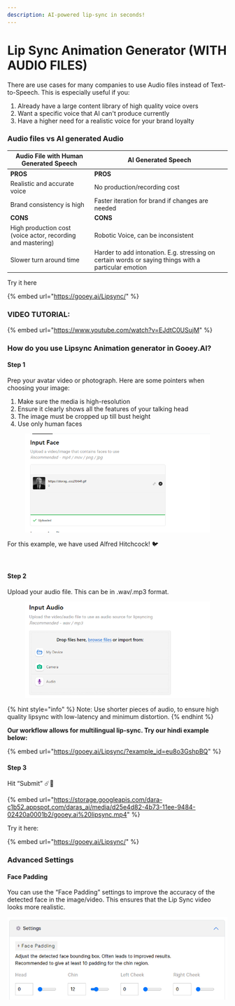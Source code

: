 ```yaml
---
description: AI-powered lip-sync in seconds!
---
```


# Lip Sync Animation Generator (WITH AUDIO FILES)

There are use cases for many companies to use Audio files instead of Text-to-Speech. This is especially useful if you:

1. Already have a large content library of high quality voice overs
2. Want a specific voice that AI can't produce currently
3. Have a higher need for a realistic voice for your brand loyalty&#x20;

### Audio files vs AI generated Audio <a href="#cu1xpothtpzq" id="cu1xpothtpzq"></a>

| Audio File with Human Generated Speech                      | AI Generated Speech                                                                                  |
| ----------------------------------------------------------- | ---------------------------------------------------------------------------------------------------- |
| **PROS**                                                    | **PROS**                                                                                             |
| Realistic and accurate voice                                | No production/recording cost                                                                         |
| Brand consistency is high                                   | Faster iteration for brand if changes are needed                                                     |
| **CONS**                                                    | **CONS**                                                                                             |
| High production cost (voice actor, recording and mastering) | Robotic Voice, can be inconsistent                                                                   |
| Slower turn around time                                     | Harder to add intonation. E.g. stressing on certain words or saying things with a particular emotion |

Try it here

{% embed url="https://gooey.ai/Lipsync/" %}

### VIDEO TUTORIAL: <a href="#id-7e9v4rbb98rg" id="id-7e9v4rbb98rg"></a>

{% embed url="https://www.youtube.com/watch?v=EJdtC0USujM" %}

### How do you use Lipsync Animation generator in Gooey.AI? <a href="#id-7e9v4rbb98rg" id="id-7e9v4rbb98rg"></a>

#### Step 1 <a href="#id-3akkpf7ao60t" id="id-3akkpf7ao60t"></a>

Prep your avatar video or photograph. Here are some pointers when choosing your image:

1. Make sure the media is high-resolution
2. Ensure it clearly shows all the features of your talking head
3. The image must be cropped up till bust height
4. Use only human faces

<figure><img src="../../.gitbook/assets/Screenshot 2024-01-03 120136.png" alt=""><figcaption></figcaption></figure>

For this example, we have used Alfred Hitchcock! :bird:

<figure><img src="https://storage.googleapis.com/dara-c1b52.appspot.com/daras_ai/media/8c1b1f02-5f66-11ed-a8a9-02420a0000aa/ezgif-5-4ccc215641.gif" alt="" width="375"><figcaption></figcaption></figure>

#### Step 2 <a href="#id-5v4axqcj5yym" id="id-5v4axqcj5yym"></a>

Upload your audio file. This can be in .wav/.mp3 format.&#x20;

<figure><img src="../../.gitbook/assets/Screenshot 2024-01-03 120430.png" alt=""><figcaption></figcaption></figure>



{% hint style="info" %}
Note: Use shorter pieces of audio, to ensure high quality lipsync with low-latency and minimum distortion.
{% endhint %}

**Our workflow allows for multilingual lip-sync. Try our hindi example below:**

{% embed url="https://gooey.ai/Lipsync/?example_id=eu8o3GshpBQ" %}

#### Step 3 <a href="#q7xfnhgt39oc" id="q7xfnhgt39oc"></a>

Hit “Submit” :comet::rocket:

{% embed url="https://storage.googleapis.com/dara-c1b52.appspot.com/daras_ai/media/d25e4d82-4b73-11ee-9484-02420a0001b2/gooey.ai%20lipsync.mp4" %}

Try it here:

{% embed url="https://gooey.ai/Lipsync/" %}

### Advanced Settings <a href="#bek5b9uth2re" id="bek5b9uth2re"></a>

#### Face Padding <a href="#id-7micoj491pkj" id="id-7micoj491pkj"></a>

You can use the “Face Padding” settings to improve the accuracy of the detected face in the image/video. This ensures that the Lip Sync video looks more realistic.

![](<../../.gitbook/assets/2 (1).png>)
